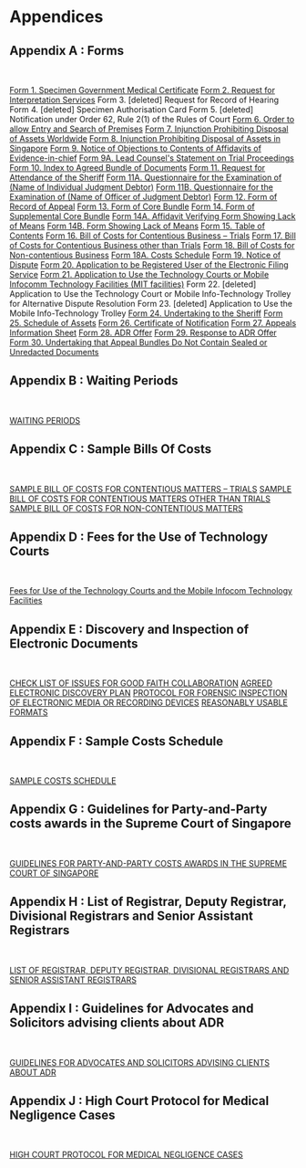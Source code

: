 # Appendices

## Appendix A : Forms
&nbsp;

<a href="/opendoc-supreme-court-practice-directions/downloads/Appendix_A/Form_01.pdf" download>Form 1. Specimen Government Medical Certificate</a>
<a href="/opendoc-supreme-court-practice-directions/downloads/Appendix_A/Form_01.pdf" download>Form 2. Request for Interpretation Services</a>
Form 3. [deleted] Request for Record of Hearing
Form 4. [deleted] Specimen Authorisation Card
Form 5. [deleted] Notification under Order 62, Rule 2(1) of the Rules of Court
<a href="/opendoc-supreme-court-practice-directions/downloads/Appendix_A/Form_06.pdf" download>Form 6. Order to allow Entry and Search of Premises</a>
<a href="/opendoc-supreme-court-practice-directions/downloads/Appendix_A/Form_07.pdf" download>Form 7. Injunction Prohibiting Disposal of Assets Worldwide</a>
<a href="/opendoc-supreme-court-practice-directions/downloads/Appendix_A/Form_08.pdf" download>Form 8. Injunction Prohibiting Disposal of Assets in Singapore</a>
<a href="/opendoc-supreme-court-practice-directions/downloads/Appendix_A/Form_09.pdf" download>Form 9. Notice of Objections to Contents of Affidavits of Evidence-in-chief</a>
<a href="/opendoc-supreme-court-practice-directions/downloads/Appendix_A/Form_09a.pdf" download>Form 9A. Lead Counsel's Statement on Trial Proceedings</a>
<a href="/opendoc-supreme-court-practice-directions/downloads/Appendix_A/Form_10.pdf" download>Form 10. Index to Agreed Bundle of Documents</a>
<a href="/opendoc-supreme-court-practice-directions/downloads/Appendix_A/Form_11.pdf" download>Form 11. Request for Attendance of the Sheriff</a>
<a href="/opendoc-supreme-court-practice-directions/downloads/Appendix_A/Form_11a.pdf" download>Form 11A. Questionnaire for the Examination of (Name of Individual Judgment Debtor)</a>
<a href="/opendoc-supreme-court-practice-directions/downloads/Appendix_A/Form_11b.pdf" download>Form 11B. Questionnaire for the Examination of (Name of Officer of Judgment Debtor)</a>
<a href="/opendoc-supreme-court-practice-directions/downloads/Appendix_A/Form_12.pdf" download>Form 12. Form of Record of Appeal</a>
<a href="/opendoc-supreme-court-practice-directions/downloads/Appendix_A/Form_13.pdf" download>Form 13. Form of Core Bundle</a>
<a href="/opendoc-supreme-court-practice-directions/downloads/Appendix_A/Form_14.pdf" download>Form 14. Form of Supplemental Core Bundle</a>
<a href="/opendoc-supreme-court-practice-directions/downloads/Appendix_A/Form_14a.pdf" download>Form 14A. Affidavit Verifying Form Showing Lack of Means</a>
<a href="/opendoc-supreme-court-practice-directions/downloads/Appendix_A/Form_14b.pdf" download>Form 14B. Form Showing Lack of Means</a>
<a href="/opendoc-supreme-court-practice-directions/downloads/Appendix_A/Form_15.pdf" download>Form 15. Table of Contents</a>
<a href="/opendoc-supreme-court-practice-directions/downloads/Appendix_A/Form_16.pdf" download>Form 16. Bill of Costs for Contentious Business – Trials</a>
<a href="/opendoc-supreme-court-practice-directions/downloads/Appendix_A/Form_17.pdf" download>Form 17. Bill of Costs for Contentious Business other than Trials</a>
<a href="/opendoc-supreme-court-practice-directions/downloads/Appendix_A/Form_18.pdf" download>Form 18. Bill of Costs for Non-contentious Business</a>
<a href="/opendoc-supreme-court-practice-directions/downloads/Appendix_A/Form_18a.pdf" download>Form 18A. Costs Schedule</a>
<a href="/opendoc-supreme-court-practice-directions/downloads/Appendix_A/Form_19.pdf" download>Form 19. Notice of Dispute</a>
<a href="/opendoc-supreme-court-practice-directions/downloads/Appendix_A/Form_20.pdf" download>Form 20. Application to be Registered User of the Electronic Filing Service</a>
<a href="/opendoc-supreme-court-practice-directions/downloads/Appendix_A/Form_21.pdf" download>Form 21. Application to Use the Technology Courts or Mobile Infocomm Technology Facilities (MIT facilities)</a>
Form 22. [deleted] Application to Use the Technology Court or Mobile Info-Technology Trolley for Alternative Dispute Resolution
Form 23. [deleted] Application to Use the Mobile Info-Technology Trolley
<a href="/opendoc-supreme-court-practice-directions/downloads/Appendix_A/Form_24.pdf" download>Form 24. Undertaking to the Sheriff</a>
<a href="/opendoc-supreme-court-practice-directions/downloads/Appendix_A/Form_25.pdf" download>Form 25. Schedule of Assets</a>
<a href="/opendoc-supreme-court-practice-directions/downloads/Appendix_A/Form_26.pdf" download>Form 26. Certificate of Notification</a>
<a href="/opendoc-supreme-court-practice-directions/downloads/Appendix_A/Form_27.pdf" download>Form 27. Appeals Information Sheet</a>
<a href="/opendoc-supreme-court-practice-directions/downloads/Appendix_A/Form_28.pdf" download>Form 28. ADR Offer</a>
<a href="/opendoc-supreme-court-practice-directions/downloads/Appendix_A/Form_29.pdf" download>Form 29. Response to ADR Offer</a>
<a href="/opendoc-supreme-court-practice-directions/downloads/Appendix_A/Form_30.pdf" download>Form 30. Undertaking that Appeal Bundles Do Not Contain Sealed or Unredacted Documents</a>

## Appendix B : Waiting Periods
&nbsp;

<a href="/opendoc-supreme-court-practice-directions/downloads/Appendix_B/Appendix_B.pdf" download>WAITING PERIODS</a>

## Appendix C : Sample Bills Of Costs 
&nbsp;

<a href="/opendoc-supreme-court-practice-directions/downloads/Appendix_C/Appendix_C1.pdf" download>SAMPLE BILL OF COSTS FOR CONTENTIOUS MATTERS – TRIALS</a>
<a href="/opendoc-supreme-court-practice-directions/downloads/Appendix_C/Appendix_C2.pdf" download>SAMPLE BILL OF COSTS FOR CONTENTIOUS MATTERS OTHER THAN TRIALS</a>
<a href="/opendoc-supreme-court-practice-directions/downloads/Appendix_C/Appendix_C3.pdf" download>SAMPLE BILL OF COSTS FOR NON-CONTENTIOUS MATTERS</a>

## Appendix D : Fees for the Use of Technology Courts
&nbsp;

<a href="/opendoc-supreme-court-practice-directions/downloads/Appendix_D/Appendix_D.pdf" download>Fees for Use of the Technology Courts and the Mobile Infocom Technology Facilities</a>

## Appendix E : Discovery and Inspection of Electronic Documents
&nbsp;

<a href="/opendoc-supreme-court-practice-directions/downloads/Appendix_E/Appendix_E_PART_1.pdf" download>CHECK LIST OF ISSUES FOR GOOD FAITH COLLABORATION</a>
<a href="/opendoc-supreme-court-practice-directions/downloads/Appendix_E/Appendix_E_PART_2.pdf" download>AGREED ELECTRONIC DISCOVERY PLAN</a>
<a href="/opendoc-supreme-court-practice-directions/downloads/Appendix_E/Appendix_E_PART_3.pdf" download>PROTOCOL FOR FORENSIC INSPECTION OF ELECTRONIC MEDIA OR RECORDING DEVICES</a>
<a href="/opendoc-supreme-court-practice-directions/downloads/Appendix_E/Appendix_E_PART_4.pdf" download>REASONABLY USABLE FORMATS</a>

## Appendix F : Sample Costs Schedule
&nbsp;

<a href="/opendoc-supreme-court-practice-directions/downloads/Appendix_F/APPENDIX_F.pdf" download>SAMPLE COSTS SCHEDULE</a>

## Appendix G : Guidelines for Party-and-Party costs awards in the Supreme Court of Singapore
&nbsp;

<a href="/opendoc-supreme-court-practice-directions/downloads/Appendix_G/Appendix_G.pdf" download>GUIDELINES FOR PARTY-AND-PARTY COSTS AWARDS IN THE SUPREME COURT OF SINGAPORE</a>

## Appendix H : List of Registrar, Deputy Registrar, Divisional Registrars and Senior Assistant Registrars
&nbsp;

<a href="/opendoc-supreme-court-practice-directions/downloads/Appendix_H/Appendix_H.pdf" download>LIST OF REGISTRAR, DEPUTY REGISTRAR, DIVISIONAL REGISTRARS AND SENIOR ASSISTANT REGISTRARS
</a>

## Appendix I : Guidelines for Advocates and Solicitors advising clients about ADR
&nbsp;

<a href="/opendoc-supreme-court-practice-directions/downloads/Appendix_I/Appendix_I.pdf" download>GUIDELINES FOR ADVOCATES AND SOLICITORS ADVISING CLIENTS ABOUT ADR</a>

## Appendix J : High Court Protocol for Medical Negligence Cases
&nbsp;

<a href="/opendoc-supreme-court-practice-directions/downloads/Appendix_J/APPENDIX_J.pdf" download>HIGH COURT PROTOCOL FOR MEDICAL NEGLIGENCE CASES</a>